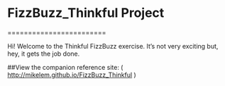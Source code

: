 # FizzBuzz_Thinkful Project
========================

Hi! Welcome to the Thinkful FizzBuzz exercise. It’s not very exciting but, hey, it gets the job done.

##View the companion reference site: ( http://mikelem.github.io/FizzBuzz_Thinkful
)
